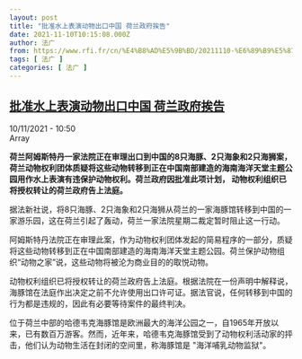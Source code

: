 ```yaml
---
layout: post
title: "批准水上表演动物出口中国 荷兰政府挨告"
date: 2021-11-10T10:15:08.000Z
author: 法广
from: https://www.rfi.fr/cn/%E4%B8%AD%E5%9B%BD/20211110-%E6%89%B9%E5%87%86%E6%B0%B4%E4%B8%8A%E8%A1%A8%E6%BC%94%E5%8A%A8%E7%89%A9%E5%87%BA%E5%8F%A3%E4%B8%AD%E5%9B%BD-%E8%8D%B7%E5%85%B0%E6%94%BF%E5%BA%9C%E6%8C%A8%E5%91%8A
tags: [ 法广 ]
categories: [ 法广 ]
---
```

<!--1636539308000-->
[批准水上表演动物出口中国 荷兰政府挨告](https://www.rfi.fr/cn/%E4%B8%AD%E5%9B%BD/20211110-%E6%89%B9%E5%87%86%E6%B0%B4%E4%B8%8A%E8%A1%A8%E6%BC%94%E5%8A%A8%E7%89%A9%E5%87%BA%E5%8F%A3%E4%B8%AD%E5%9B%BD-%E8%8D%B7%E5%85%B0%E6%94%BF%E5%BA%9C%E6%8C%A8%E5%91%8A)
------

<div>
<div>10/11/2021 - 10:50</div>Array<p><strong>                    荷兰阿姆斯特丹一家法院正在审理出口到中国的8只海豚、2只海象和2只海狮案，荷兰动物权利团体质疑将这些动物转移到正在中国南部建造的海南海洋天堂主题公园用作水上表演有违保护动物权利。荷兰政府因批准此项计划， 动物权利组织已将授权转让的荷兰政府告上法庭。                </strong></p><div >                    <p>据法新社说，将8只海豚、2只海象和2只海狮从荷兰的一家海豚馆转移到中国的一家游乐园，这在荷兰引起了轰动，荷兰一家法院星期二裁定暂时阻止这一行动。</p><p>阿姆斯特丹法院正在审理此案，作为动物权利团体发起的简易程序的一部分，质疑将这些动物转移到正在中国南部建造的海南海洋天堂主题公园。荷兰保护动物组织“动物之家”说，这些动物将被沦为商业目的的取悦动物。</p><p>动物权利组织已将授权转让的荷兰政府告上法庭。根据法院在一份声明中解释说，海豚馆在法庭作出决定之前不允许使用出口许可证。据法官说，任何转移到中国的行为都是违规的，因此有必要等待案件的最终判决。</p><p>位于荷兰中部的哈德韦克海豚馆是欧洲最大的海洋公园之一，自1965年开放以来，已有数百万游客。然而，近年来，哈德韦克海豚馆受到了动物权利活动家的抨击，他们认为动物生活在封闭的空间里，称海豚馆是 "海洋哺乳动物监狱"。</p>                                            <div data-selfpromo-newsletter>    </div>    <div data-selfpromo-app>    </div>                </div>
</div>
